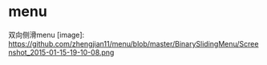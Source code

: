 # menu
双向侧滑menu
[image]: https://github.com/zhengjian11/menu/blob/master/BinarySlidingMenu/Screenshot_2015-01-15-19-10-08.png
